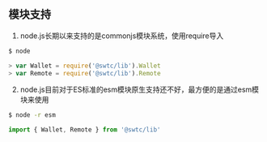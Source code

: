
## 模块支持

1. node.js长期以来支持的是commonjs模块系统，使用require导入
```bash
$ node
```
```javascript
> var Wallet = require('@swtc/lib').Wallet
> var Remote = require('@swtc/lib').Remote
```
2. node.js目前对于ES标准的esm模块原生支持还不好，最方便的是通过esm模块来使用
```bash
$ node -r esm
```
```javascript
import { Wallet, Remote } from '@swtc/lib'
```
